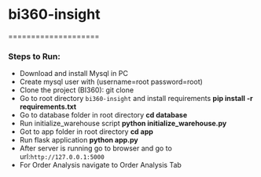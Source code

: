 # bi360-insight
====================


### Steps to Run:

- Download and install Mysql in PC
- Create mysql user with (username=root password=root)
- Clone the project (BI360): git clone
- Go to root directory `bi360-insight` and install requirements **pip install -r requirements.txt**
- Go to database folder in root directory **cd database**
- Run initialize_warehouse script **python initialize_warehouse.py**
- Got to app folder in root directory **cd app**
- Run flask application **python app.py**
- After server is running go to browser and go to url:`http://127.0.0.1:5000`
- For Order Analysis navigate to Order Analysis Tab


